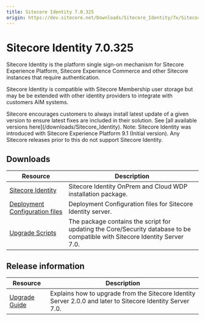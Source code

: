 ```yaml
---
title: Sitecore Identity 7.0.325
origin: https://dev.sitecore.net/Downloads/Sitecore_Identity/7x/Sitecore_Identity_70325.aspx
---
```


# Sitecore Identity 7.0.325

Sitecore Identity is the platform single sign-on mechanism for Sitecore Experience Platform, Sitecore Experience Commerce and other Sitecore instances that require authentication.

Sitecore Identity is compatible with Sitecore Membership user storage but may be be extended with other identity providers to integrate with customers AIM systems.

  <Alert variant='warning' mb={4}>
    <AlertIcon />
    Sitecore encourages customers to always install latest update of a given version to ensure latest fixes are included in their solution. See [all available versions here](/downloads/Sitecore_Identity).
  </Alert>
  
  <Alert variant='warning' mb={4}>
    <AlertIcon />
    Note: Sitecore Identity was introduced with Sitecore Experience Platform 9.1 (Initial version). Any Sitecore releases prior to this do not support Sitecore Identity.
  </Alert>
  

## Downloads

 | Resource | Description |
 | --- | --- |
 | [Sitecore Identity](https://sitecoredev.azureedge.net/~/media/C5101E019B5A4ADAAEC81B6CCF8B1411.ashx?date=20221108T132026) | Sitecore Identity OnPrem and Cloud WDP installation package. |
 | [Deployment Configuration files](https://sitecoredev.azureedge.net/~/media/ECB6DE03E4C84E43A7374CE3674F0A7F.ashx?date=20221005T095652) | Deployment Configuration files for Sitecore Identity server. |
 | [Upgrade Scripts](https://sitecoredev.azureedge.net/~/media/074AB1392AE94A78BA90A4B1750B135D.ashx?date=20221005T095652) | The package contains the script for updating the Core/Security database to be compatible with Sitecore Identity Server 7.0. |

## Release information

 | Resource | Description |
 | --- | --- |
 | [Upgrade Guide](https://sitecoredev.azureedge.net/~/media/D6D33350F16843C5841F1D9F5A5BBF61.ashx?date=20221125T174909) | Explains how to upgrade from the Sitecore Identity Server 2.0.0 and later to Sitecore Identity Server 7.0. |